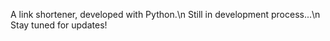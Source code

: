 A link shortener, developed with Python.\n
Still in development process...\n
Stay tuned for updates!
